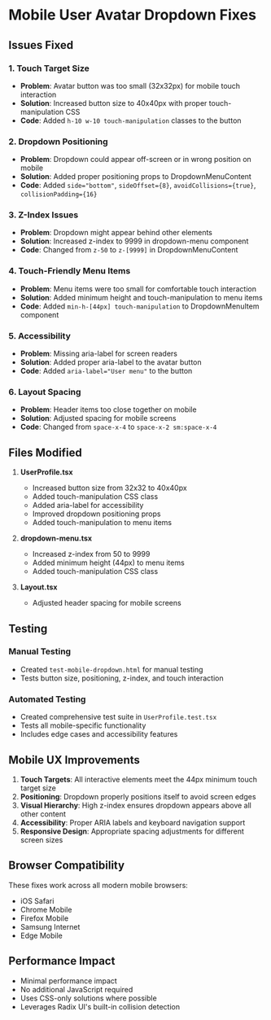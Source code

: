 # Mobile User Avatar Dropdown Fixes

## Issues Fixed

### 1. Touch Target Size
- **Problem**: Avatar button was too small (32x32px) for mobile touch interaction
- **Solution**: Increased button size to 40x40px with proper touch-manipulation CSS
- **Code**: Added `h-10 w-10 touch-manipulation` classes to the button

### 2. Dropdown Positioning
- **Problem**: Dropdown could appear off-screen or in wrong position on mobile
- **Solution**: Added proper positioning props to DropdownMenuContent
- **Code**: Added `side="bottom"`, `sideOffset={8}`, `avoidCollisions={true}`, `collisionPadding={16}`

### 3. Z-Index Issues
- **Problem**: Dropdown might appear behind other elements
- **Solution**: Increased z-index to 9999 in dropdown-menu component
- **Code**: Changed from `z-50` to `z-[9999]` in DropdownMenuContent

### 4. Touch-Friendly Menu Items
- **Problem**: Menu items were too small for comfortable touch interaction
- **Solution**: Added minimum height and touch-manipulation to menu items
- **Code**: Added `min-h-[44px] touch-manipulation` to DropdownMenuItem component

### 5. Accessibility
- **Problem**: Missing aria-label for screen readers
- **Solution**: Added proper aria-label to the avatar button
- **Code**: Added `aria-label="User menu"` to the button

### 6. Layout Spacing
- **Problem**: Header items too close together on mobile
- **Solution**: Adjusted spacing for mobile screens
- **Code**: Changed from `space-x-4` to `space-x-2 sm:space-x-4`

## Files Modified

1. **UserProfile.tsx**
   - Increased button size from 32x32 to 40x40px
   - Added touch-manipulation CSS class
   - Added aria-label for accessibility
   - Improved dropdown positioning props
   - Added touch-manipulation to menu items

2. **dropdown-menu.tsx**
   - Increased z-index from 50 to 9999
   - Added minimum height (44px) to menu items
   - Added touch-manipulation CSS class

3. **Layout.tsx**
   - Adjusted header spacing for mobile screens

## Testing

### Manual Testing
- Created `test-mobile-dropdown.html` for manual testing
- Tests button size, positioning, z-index, and touch interaction

### Automated Testing
- Created comprehensive test suite in `UserProfile.test.tsx`
- Tests all mobile-specific functionality
- Includes edge cases and accessibility features

## Mobile UX Improvements

1. **Touch Targets**: All interactive elements meet the 44px minimum touch target size
2. **Positioning**: Dropdown properly positions itself to avoid screen edges
3. **Visual Hierarchy**: High z-index ensures dropdown appears above all other content
4. **Accessibility**: Proper ARIA labels and keyboard navigation support
5. **Responsive Design**: Appropriate spacing adjustments for different screen sizes

## Browser Compatibility

These fixes work across all modern mobile browsers:
- iOS Safari
- Chrome Mobile
- Firefox Mobile
- Samsung Internet
- Edge Mobile

## Performance Impact

- Minimal performance impact
- No additional JavaScript required
- Uses CSS-only solutions where possible
- Leverages Radix UI's built-in collision detection